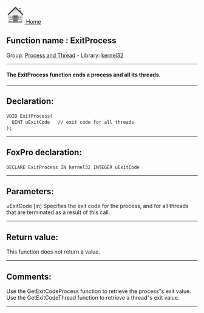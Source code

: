 [<img src="../../images/home.png"> Home ](https://github.com/VFPX/Win32API)  

## Function name : ExitProcess
Group: [Process and Thread](../../functions_group.md#Process_and_Thread)  -  Library: [kernel32](../../../libraries.md#kernel32)  
***  


#### The ExitProcess function ends a process and all its threads.
***  


## Declaration:
```foxpro  
VOID ExitProcess(
  UINT uExitCode   // exit code for all threads
);  
```  
***  


## FoxPro declaration:
```foxpro  
DECLARE ExitProcess IN kernel32 INTEGER uExitCode  
```  
***  


## Parameters:
uExitCode 
[in] Specifies the exit code for the process, and for all threads that are terminated as a result of this call.  
***  


## Return value:
This function does not return a value.  
***  


## Comments:
Use the GetExitCodeProcess function to retrieve the process"s exit value. Use the GetExitCodeThread function to retrieve a thread"s exit value.   
  
***  

